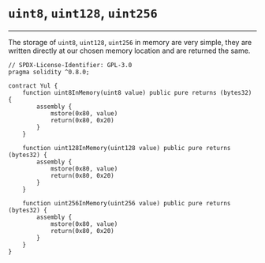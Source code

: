 # `uint8`, `uint128`, `uint256`

---

The storage of `uint8`, `uint128`, `uint256` in memory are very simple, they are written directly at our chosen 
memory location and are returned the same.

```solidity
// SPDX-License-Identifier: GPL-3.0
pragma solidity ^0.8.0;

contract Yul {
    function uint8InMemory(uint8 value) public pure returns (bytes32) {
        assembly {
            mstore(0x80, value)
            return(0x80, 0x20)
        }
    }

    function uint128InMemory(uint128 value) public pure returns (bytes32) {
        assembly {
            mstore(0x80, value)
            return(0x80, 0x20)
        }
    }

    function uint256InMemory(uint256 value) public pure returns (bytes32) {
        assembly {
            mstore(0x80, value)
            return(0x80, 0x20)
        }
    }
}
```